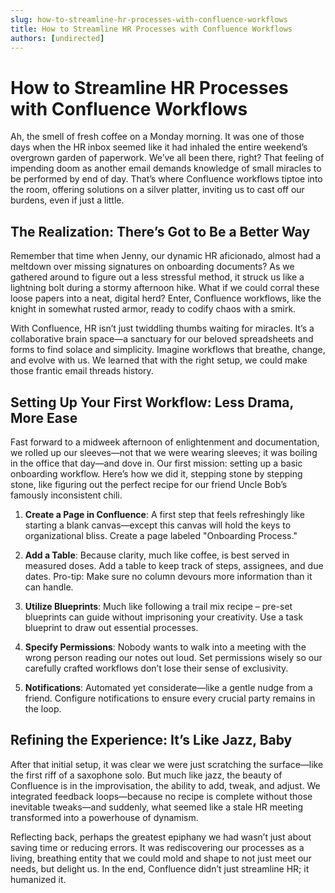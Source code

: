 ```yaml
---
slug: how-to-streamline-hr-processes-with-confluence-workflows
title: How to Streamline HR Processes with Confluence Workflows
authors: [undirected]
---
```



# How to Streamline HR Processes with Confluence Workflows

Ah, the smell of fresh coffee on a Monday morning. It was one of those days when the HR inbox seemed like it had inhaled the entire weekend’s overgrown garden of paperwork. We’ve all been there, right? That feeling of impending doom as another email demands knowledge of small miracles to be performed by end of day. That’s where Confluence workflows tiptoe into the room, offering solutions on a silver platter, inviting us to cast off our burdens, even if just a little.

## The Realization: There’s Got to Be a Better Way

Remember that time when Jenny, our dynamic HR aficionado, almost had a meltdown over missing signatures on onboarding documents? As we gathered around to figure out a less stressful method, it struck us like a lightning bolt during a stormy afternoon hike. What if we could corral these loose papers into a neat, digital herd? Enter, Confluence workflows, like the knight in somewhat rusted armor, ready to codify chaos with a smirk.

With Confluence, HR isn’t just twiddling thumbs waiting for miracles. It’s a collaborative brain space—a sanctuary for our beloved spreadsheets and forms to find solace and simplicity. Imagine workflows that breathe, change, and evolve with us. We learned that with the right setup, we could make those frantic email threads history.

## Setting Up Your First Workflow: Less Drama, More Ease

Fast forward to a midweek afternoon of enlightenment and documentation, we rolled up our sleeves—not that we were wearing sleeves; it was boiling in the office that day—and dove in. Our first mission: setting up a basic onboarding workflow. Here’s how we did it, stepping stone by stepping stone, like figuring out the perfect recipe for our friend Uncle Bob’s famously inconsistent chili. 

1. **Create a Page in Confluence**: A first step that feels refreshingly like starting a blank canvas—except this canvas will hold the keys to organizational bliss. Create a page labeled "Onboarding Process."

2. **Add a Table**: Because clarity, much like coffee, is best served in measured doses. Add a table to keep track of steps, assignees, and due dates. Pro-tip: Make sure no column devours more information than it can handle.

3. **Utilize Blueprints**: Much like following a trail mix recipe – pre-set blueprints can guide without imprisoning your creativity. Use a task blueprint to draw out essential processes.

4. **Specify Permissions**: Nobody wants to walk into a meeting with the wrong person reading our notes out loud. Set permissions wisely so our carefully crafted workflows don’t lose their sense of exclusivity.

5. **Notifications**: Automated yet considerate—like a gentle nudge from a friend. Configure notifications to ensure every crucial party remains in the loop.

## Refining the Experience: It’s Like Jazz, Baby

After that initial setup, it was clear we were just scratching the surface—like the first riff of a saxophone solo. But much like jazz, the beauty of Confluence is in the improvisation, the ability to add, tweak, and adjust. We integrated feedback loops—because no recipe is complete without those inevitable tweaks—and suddenly, what seemed like a stale HR meeting transformed into a powerhouse of dynamism.

Reflecting back, perhaps the greatest epiphany we had wasn’t just about saving time or reducing errors. It was rediscovering our processes as a living, breathing entity that we could mold and shape to not just meet our needs, but delight us. In the end, Confluence didn’t just streamline HR; it humanized it.

